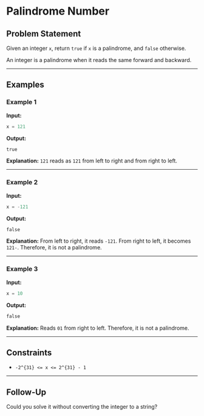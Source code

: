 # Palindrome Number

## Problem Statement

Given an integer `x`, return `true` if `x` is a palindrome, and `false` otherwise.

An integer is a palindrome when it reads the same forward and backward.

---

## Examples

### Example 1

**Input:**
```python
x = 121
```

**Output:**
```python
true
```

**Explanation:**
`121` reads as `121` from left to right and from right to left.

---

### Example 2

**Input:**
```python
x = -121
```

**Output:**
```python
false
```

**Explanation:**
From left to right, it reads `-121`. From right to left, it becomes `121-`. Therefore, it is not a palindrome.

---

### Example 3

**Input:**
```python
x = 10
```

**Output:**
```python
false
```

**Explanation:**
Reads `01` from right to left. Therefore, it is not a palindrome.

---

## Constraints

- `-2^{31} <= x <= 2^{31} - 1`

---

## Follow-Up

Could you solve it without converting the integer to a string?